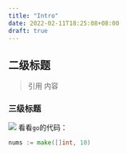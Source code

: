 ```yaml
---
title: "Intro"
date: 2022-02-11T18:25:08+08:00
draft: true
---
```


## 二级标题
> 引用
内容

### 三级标题
![](/images/2022-02-12-17-17-41.png)
看看`go`的代码：
```go
nums := make([]int, 10)
```


